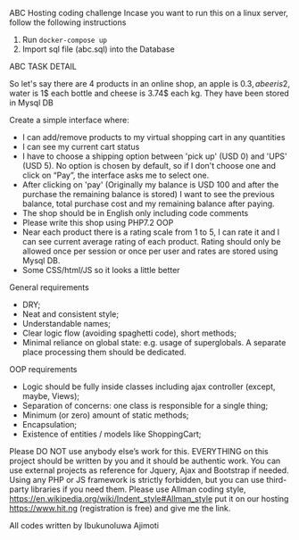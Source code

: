 ABC Hosting coding challenge
Incase you want to run this on a linux server, follow the following instructions

1. Run `docker-compose up`
2. Import sql file (abc.sql) into the Database

ABC TASK DETAIL


So let's say there are 4 products in an online shop, an apple is 0.3$, a beer is 2$, water is 1$ each bottle and cheese is 3.74$ each kg. They have been stored in Mysql DB

Create a simple interface where:
- I can add/remove products to my virtual shopping cart in any quantities
- I can see my current cart status
- I have to choose a shipping option between 'pick up' (USD 0) and 'UPS' (USD 5). No option is chosen by default, so if I don't choose one and click on “Pay”, the interface asks me to select one. 
- After clicking on 'pay' (Originally my balance is USD 100 and after the purchase the remaining balance is stored) I want to see the previous balance, total purchase cost and my remaining balance after paying. 
- The shop should be in English only including code comments
- Please write this shop using PHP7.2 OOP
- Near each product there is a rating scale from 1 to 5, I can rate it and I can see current average rating of each product. Rating should only be allowed once per session or once per user and rates are stored using Mysql DB.
- Some CSS/html/JS so it looks a little better

General requirements
- DRY;
- Neat and consistent style;
- Understandable names;
- Clear logic flow (avoiding spaghetti code), short methods;
- Minimal reliance on global state: e.g. usage of superglobals. A separate place processing them should be dedicated.

OOP requirements
- Logic should be fully inside classes including ajax controller (except, maybe, Views);
- Separation of concerns: one class is responsible for a single thing;
- Minimum (or zero) amount of static methods;
- Encapsulation;
- Existence of entities / models like ShoppingCart;

Please DO NOT use anybody else’s work for this. EVERYTHING on this project should be written by you and it should be authentic work.
You can use external projects as reference for Jquery, Ajax and Bootstrap if needed. Using any PHP or JS framework is strictly forbidden, but you can use third-party libraries if you need them.
Please use Allman coding style, https://en.wikipedia.org/wiki/Indent_style#Allman_style
put it on our hosting https://www.hit.ng (registration is free) and give me the link.



All codes written by Ibukunoluwa Ajimoti